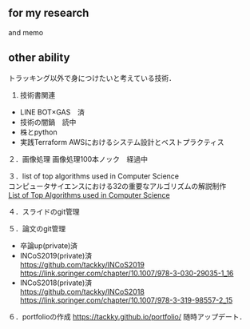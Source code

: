 ## for my research

and memo

## other ability
トラッキング以外で身につけたいと考えている技術．

1. 技術書関連
* LINE BOT×GAS　済
* 技術の闇鍋　読中
* 株とpython
* 実践Terraform AWSにおけるシステム設計とベストプラクティス

２．画像処理
画像処理100本ノック　経過中

３．list of top algorithms used in Computer Science  
コンピュータサイエンスにおける32の重要なアルゴリズムの解説制作  
[List of Top Algorithms used in Computer Science](http://www.ptidej.net/link/programming/topalgorithms)

４．スライドのgit管理

５．論文のgit管理
  * 卒論up(private)済  
  * INCoS2019(private)済  
  https://github.com/tackky/INCoS2019  
  https://link.springer.com/chapter/10.1007/978-3-030-29035-1_16
  * INCoS2018(private)済  
  https://github.com/tackky/INCoS2018  
  https://link.springer.com/chapter/10.1007/978-3-319-98557-2_15  
  
６．portfolioの作成
https://tackky.github.io/portfolio/
随時アップデート．
